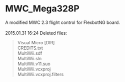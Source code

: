 # MWC_Mega328P
A modified MWC 2.3 flight control for FlexbotNG board.<br>
<br>
2015.01.31 16:24 Deleted files:<br>
> Visual Micro [DIR]<br>
> CREDITS.txt<br>
> MultiWii.sdf<br>
> MultiWii.sln<br>
> MultiWii.v11.suo<br>
> MultiWii.vcxproj<br>
> MultiWii.vcxproj.filters<br>
  